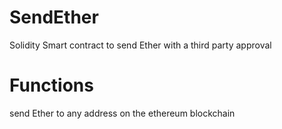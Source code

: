 # SendEther
 Solidity Smart contract to send Ether with a third party approval
# Functions
send Ether to any address on the ethereum blockchain
